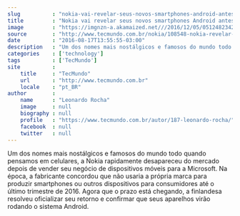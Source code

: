 ```yaml
---
slug          : "nokia-vai-revelar-seus-novos-smartphones-android-antes-do-fim-do-ano"
title         : "Nokia vai revelar seus novos smartphones Android antes do fim do ano"
image         : "https://imgnzn-a.akamaized.net///2016/12/05/05124823420139-t1200x480.jpg"
source        : "http://www.tecmundo.com.br/nokia/108548-nokia-revelar-novos-smartphones-android-fim-do-ano.htm"
date          : "2016-08-17T13:55:55-03:00"
description   : "Um dos nomes mais nostálgicos e famosos do mundo todo quando pensamos em celulares, a Nokia rapidamente desapareceu do mercado depois de vender seu negócio de dispositivos móveis para a Microsoft. Na época, a fabricante concordou que não usaria a própria marca para produzir smartphones ou outros dispositivos para consumidores até o último trimestre de 2016. Agora que o prazo está chegando, a finlandesa resolveu oficializar seu retorno e confirmar que seus aparelhos virão rodando o sistema Android."
categories    : ['technology']
tags          : ['TecMundo']
site          :
    title     : "TecMundo"
    url       : "http://www.tecmundo.com.br"
    locale    : "pt_BR"
author        :
    name      : "Leonardo Rocha"
    image     : null
    biography : null
    profile   : "https://www.tecmundo.com.br/autor/187-leonardo-rocha/"
    facebook  : null
    twitter   : null
---
```


Um dos nomes mais nostálgicos e famosos do mundo todo quando pensamos em celulares, a Nokia rapidamente desapareceu do mercado depois de vender seu negócio de dispositivos móveis para a Microsoft. Na época, a fabricante concordou que não usaria a própria marca para produzir smartphones ou outros dispositivos para consumidores até o último trimestre de 2016. Agora que o prazo está chegando, a finlandesa resolveu oficializar seu retorno e confirmar que seus aparelhos virão rodando o sistema Android.
